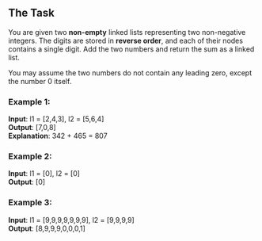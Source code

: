 ## The Task
You are given two **non-empty** linked lists representing two non-negative integers. The digits are stored in **reverse order**, and each of their nodes contains a single digit. Add the two numbers and return the sum as a linked list.

You may assume the two numbers do not contain any leading zero, except the number 0 itself.

### Example 1:
**Input**: l1 = [2,4,3], l2 = [5,6,4]  
**Output**: [7,0,8]  
**Explanation**: 342 + 465 = 807

### Example 2:
**Input**: l1 = [0], l2 = [0]  
**Output**: [0]

### Example 3:
**Input**: l1 = [9,9,9,9,9,9,9], l2 = [9,9,9,9]  
**Output**: [8,9,9,9,0,0,0,1]
